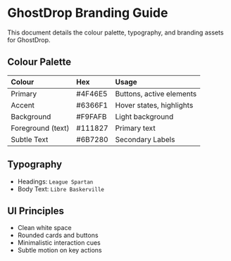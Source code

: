 # GhostDrop Branding Guide

This document details the colour palette, typography, and branding assets for GhostDrop.

## Colour Palette
| Colour | Hex | Usage |
|:------|:----|:-----| 
| Primary| #4F46E5 | Buttons, active elements |
| Accent | #6366F1 | Hover states, highlights |
| Background | #F9FAFB | Light background |
| Foreground (text) | #111827 | Primary text |
| Subtle Text | #6B7280 | Secondary Labels |

## Typography
- Headings: `League Spartan`
- Body Text: `Libre Baskerville`

## UI Principles
- Clean white space
- Rounded cards and buttons
- Minimalistic interaction cues
- Subtle motion on key actions